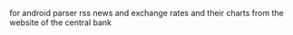 for android parser rss news and exchange rates and their charts from the website of the central bank
